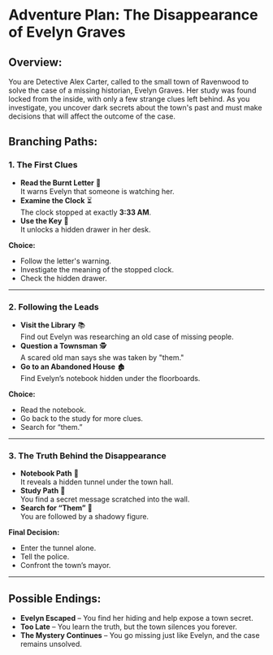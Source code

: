# Adventure Plan: The Disappearance of Evelyn Graves

## Overview:
You are Detective Alex Carter, called to the small town of Ravenwood to solve the case of a missing historian, Evelyn Graves. Her study was found locked from the inside, with only a few strange clues left behind. As you investigate, you uncover dark secrets about the town's past and must make decisions that will affect the outcome of the case.

## Branching Paths:

### 1. The First Clues
- **Read the Burnt Letter** 📝  
  It warns Evelyn that someone is watching her.  
- **Examine the Clock** ⏳  
  The clock stopped at exactly **3:33 AM**.  
- **Use the Key** 🔑  
  It unlocks a hidden drawer in her desk.

**Choice:**  
- Follow the letter's warning.  
- Investigate the meaning of the stopped clock.  
- Check the hidden drawer.

---

### 2. Following the Leads
- **Visit the Library** 📚  
  Find out Evelyn was researching an old case of missing people.  
- **Question a Townsman** 🕵️  
  A scared old man says she was taken by "them."  
- **Go to an Abandoned House** 🏚️  
  Find Evelyn’s notebook hidden under the floorboards.

**Choice:**  
- Read the notebook.  
- Go back to the study for more clues.  
- Search for “them.”

---

### 3. The Truth Behind the Disappearance
- **Notebook Path** 📖  
  It reveals a hidden tunnel under the town hall.  
- **Study Path** 🔦  
  You find a secret message scratched into the wall.  
- **Search for “Them”** 👥  
  You are followed by a shadowy figure.

**Final Decision:**  
- Enter the tunnel alone.  
- Tell the police.  
- Confront the town’s mayor.

---

## Possible Endings:
- **Evelyn Escaped** – You find her hiding and help expose a town secret.  
- **Too Late** – You learn the truth, but the town silences you forever.  
- **The Mystery Continues** – You go missing just like Evelyn, and the case remains unsolved.
